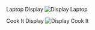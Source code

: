 Laptop Display
![Display Laptop](https://github.com/SebTalbot/comfy_guration/blob/master/display_laptop.png?raw=true)

Cook It Display
![Display Cook It](https://github.com/SebTalbot/comfy_guration/blob/master/display_cookit.png?raw=true)
